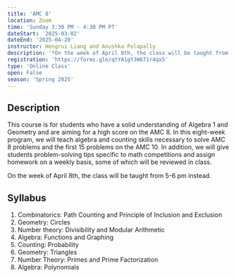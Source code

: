 ```yaml
---
title: 'AMC 8'
location: Zoom
time: 'Sunday 3:30 PM - 4:30 PM PT'
dateStart: '2025-03-02'
dateEnd: '2025-04-20'
instructor: Hengrui Liang and Anushka Polapally
description: '*On the week of April 8th, the class will be taught from 5-6 pm instead. This course is for students who have a solid understanding of Algebra 1 and Geometry and are aiming for a high score on the AMC 8. In this eight-week program, we will teach algebra and counting skills necessary to solve AMC 8 problems and the first 15 problems on the AMC 10.'
registration: 'https://forms.gle/qtYA1gYJW671r4qx5'
type: 'Online Class'
open: False
season: 'Spring 2025'
---
```


## Description

This course is for students who have a solid understanding of Algebra 1 and Geometry and are aiming for a high score on the AMC 8. In this eight-week program, we will teach algebra and counting skills necessary to solve AMC 8 problems and the first 15 problems on the AMC 10. In addition, we will give students problem-solving tips specific to math competitions and assign homework on a weekly basis, some of which will be reviewed in class.

On the week of April 8th, the class will be taught from 5-6 pm instead.

## Syllabus

1.	Combinatorics: Path Counting and Principle of Inclusion and Exclusion
2.	Geometry: Circles
3.	Number theory: Divisibility and Modular Arithmetic
4.	Algebra: Functions and Graphing
5.	Counting: Probability
6.	Geometry: Triangles
7.	Number Theory: Primes and Prime Factorization
8.	Algebra: Polynomials

